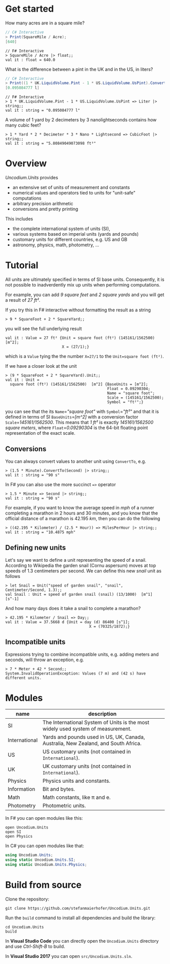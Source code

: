# Get started
How many acres are in a square mile?

```C#
// C# Interactive
> Print(SquareMile / Acre);
[640]
```
```F#
// F# Interactive
> SquareMile / Acre |> float;;
val it : float = 640.0
```

What is the difference between a pint in the UK and in the US, in liters?
```C#
// C# Interactive
> Print((1 * UK.LiquidVolume.Pint - 1 * US.LiquidVolume.UsPint).ConvertTo(Liter));
[0.095084777 l]
```
```F#
// F# Interactive
> 1 * UK.LiquidVolume.Pint - 1 * US.LiquidVolume.UsPint => Liter |> string;;
val it : string = "0.095084777 l"
```

A volume of 1 yard by 2 decimeters by 3 nanolightseconds contains how many cubic feet?
```F#
> 1 * Yard * 2 * Decimeter * 3 * Nano * Lightsecond => CubicFoot |> string;;
val it : string = "5.80849049073098 ft³"
```

# Overview

*Uncodium.Units* provides
* an extensive set of units of measurement and constants
* numerical values and operators tied to units for "unit-safe" computations
* arbitrary precision arithmetic
* conversions and pretty printing

This includes
* the complete international system of units (SI),
* various systems based on imperial units (yards and pounds)
* customary units for different countries, e.g. US and GB
* astronomy, physics, math, photometry, ...


# Tutorial

All units are ultimately specified in terms of SI base units. 
Consequently, it is not possible to inadverdently mix up units when performing computations.

For example, you can add *9 square feet* and *2 square yards* and you will get a result of *27 ft²*.

If you try this in F# interactive without formatting the result as a string
```F#
> 9 * SquareFoot + 2 * SquareYard;;
```
you will see the full underlying result
```F#
val it : Value = 27 ft² {Unit = square foot (ft²) (145161/1562500)  [m^2];
                         X = (27/1);}
```
which is a `Value` tying the the number `X=27/1` to the `Unit=square foot (ft²)`.

If we have a closer look at the unit

```F#
> (9 * SquareFoot + 2 * SquareYard).Unit;;
val it : Unit =
  square foot (ft²) (145161/1562500)  [m^2] {BaseUnits = [m^2];
                                             Float = 0.09290304;
                                             Name = "square foot";
                                             Scale = (145161/1562500);
                                             Symbol = "ft²";}
```
you can see that the its `Name`=*"square foot"* with `Symbol`=*"ft²"* and that it is defined in terms of SI `BaseUnits`=*[m^2]* with a conversion factor `Scale`=*145161/1562500*.
This means that *1 ft²* is exactly *145161/1562500 square meters*, where `Float`=*0.09290304* is the 64-bit floating point representation of the exact scale.

## Conversions

You can always convert values to another unit using `ConvertTo`, e.g.

```F#
> (1.5 * Minute).ConvertTo(Second) |> string;;
val it : string = "90 s"
```

In F# you can also use the more succinct `=>` operator

```F#
> 1.5 * Minute => Second |> string;;
val it : string = "90 s"
```

For example, if you want to know the average speed in *mph* of a runner completing a marathon in 2 hours and 30 minutes, and you know that the official distance of a marathon is 42.195 *km*, then you can do the following

```F#
> ((42.195 * Kilometer) / (2.5 * Hour)) => MilesPerHour |> string;;
val it : string = "10.4875 mph"
```

## Defining new units

Let's say we want to define a unit representing the speed of a snail. According to Wikipedia the garden snail (Cornu aspersum) moves at top speeds of 1.3 centimeters per second. We can define this new *snail* unit as follows

```F#
> let Snail = Unit("speed of garden snail", "snail", Centimeter/Second, 1.3);;
val Snail : Unit = speed of garden snail (snail) (13/1000)  [m^1][s^-1]
```

And how many days does it take a snail to complete a marathon?

```F#
> 42.195 * Kilometer / Snail => Day;;
val it : Value = 37.5668 d {Unit = day (d) 86400 [s^1];
                                     X = (70325/1872);}
```


## Incompatible units
Expressions trying to combine incompatible units, e.g. adding meters and seconds, will throw an exception, e.g. 

```F#
> 7 * Meter + 42 * Second;;
System.InvalidOperationException: Values (7 m) and (42 s) have different units.
```


# Modules

  name                          |       description          |
----------------------------------|-------------
 SI                | The International System of Units is the most widely used system of measurement.
 International     | Yards and pounds used in US, UK, Canada, Australia, New Zealand, and South Africa.
 US                | US customary units (not contained in `International`).
 UK                | UK customary units (not contained in `International`).
 Physics           | Physics units and constants.
 Information       | Bit and bytes.
 Math              | Math constants, like π and e.
 Photometry        | Photometric units.

In F# you can open modules like this:

```F#
open Uncodium.Units
open SI
open Physics
```

In C# you can open modules like that:

```C#
using Uncodium.Units;
using static Uncodium.Units.SI;
using static Uncodium.Units.Physics;
```

# Build from source

Clone the repository:

```
git clone https://github.com/stefanmaierhofer/Uncodium.Units.git
```

Run the `build` command to install all dependencies and build the library:

```
cd Uncodium.Units
build
```


In **Visual Studio Code** you can directly open the `Uncodium.Units` directory and use *Ctrl-Shift-B* to build.

In **Visual Studio 2017** you can open `src/Uncodium.Units.sln`.


